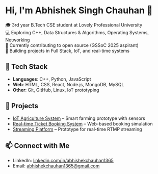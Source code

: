 # Hi, I'm Abhishek Singh Chauhan 👋

🎓 3rd year B.Tech CSE student at Lovely Professional University  
💻 Exploring C++, Data Structures & Algorithms, Operating Systems, Networking  
🌱 Currently contributing to open source (GSSoC 2025 aspirant)  
🚀 Building projects in Full Stack, IoT, and real-time systems  

## 🔧 Tech Stack
- **Languages**: C++, Python, JavaScript  
- **Web**: HTML, CSS, React, Node.js, MongoDB, MySQL  
- **Other**: Git, GitHub, Linux, IoT prototyping  

## 📂 Projects
- [IoT Agriculture System](#) – Smart farming prototype with sensors  
- [Real-time Ticket Booking System](#) – Web-based booking simulation  
- [Streaming Platform](#) – Prototype for real-time RTMP streaming  



## 📫 Connect with Me
- LinkedIn: [linkedin.com/in/abhishekchauhan1365](https://linkedin.com/in/abhishekchauhan1365)
- Email: abhishekchauhan1365@gmail.com
